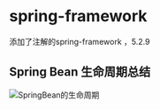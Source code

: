 # spring-framework
添加了注解的spring-framework ，5.2.9

## Spring Bean 生命周期总结
![SpringBean的生命周期](https://cuiweiman.github.io/images/spring/11-02.png)